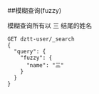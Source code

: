 ##模糊查询(fuzzy)

模糊查询所有以 三 结尾的姓名
```
GET dztt-user/_search
{
  "query": {
    "fuzzy": {
      "name": "三"
    }
  }
}
```
